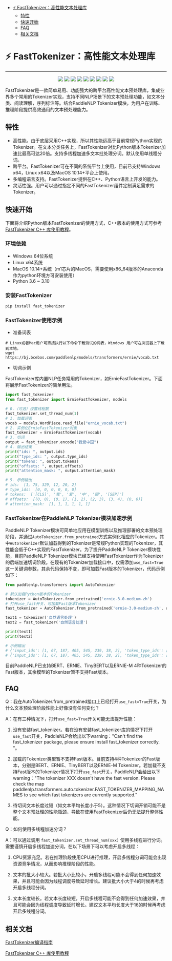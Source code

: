 - [⚡ FastTokenizer：高性能文本处理库](#-fasttokenizer)
  - [特性](#)
  - [快速开始](#)
  - [FAQ](#faq)
  - [相关文档](#)

# ⚡ FastTokenizer：高性能文本处理库

------------------------------------------------------------------------------------------

<p align="center">
    <a href="./LICENSE"><img src="https://img.shields.io/badge/license-Apache%202-dfd.svg"></a>
    <a href="https://github.com/PaddlePaddle/PaddleNLP/releases"><img src="https://img.shields.io/github/v/release/PaddlePaddle/PaddleNLP?color=ffa"></a>
    <a href=""><img src="https://img.shields.io/badge/python-3.6.2+-aff.svg"></a>
    <a href=""><img src="https://img.shields.io/badge/os-linux%2C%20win%2C%20mac-pink.svg"></a>
    <a href="https://github.com/PaddlePaddle/PaddleNLP/graphs/contributors"><img src="https://img.shields.io/github/contributors/PaddlePaddle/PaddleNLP?color=9ea"></a>
    <a href="https://github.com/PaddlePaddle/PaddleNLP/commits"><img src="https://img.shields.io/github/commit-activity/m/PaddlePaddle/PaddleNLP?color=3af"></a>
    <a href="https://pypi.org/project/paddlenlp/"><img src="https://img.shields.io/pypi/dm/paddlenlp?color=9cf"></a>
    <a href="https://github.com/PaddlePaddle/PaddleNLP/issues"><img src="https://img.shields.io/github/issues/PaddlePaddle/PaddleNLP?color=9cc"></a>
    <a href="https://github.com/PaddlePaddle/PaddleNLP/stargazers"><img src="https://img.shields.io/github/stars/PaddlePaddle/PaddleNLP?color=ccf"></a>
</p>
FastTokenizer是一款简单易用、功能强大的跨平台高性能文本预处理库，集成业界多个常用的Tokenizer实现，支持不同NLP场景下的文本预处理功能，如文本分类、阅读理解，序列标注等。结合PaddleNLP Tokenizer模块，为用户在训练、推理阶段提供高效通用的文本预处理能力。

## 特性

- 高性能。由于底层采用C++实现，所以其性能远高于目前常规Python实现的Tokenizer。在文本分类任务上，FastTokenizer对比Python版本Tokenizer加速比最高可达20倍。支持多线程加速多文本批处理分词。默认使用单线程分词。
- 跨平台。FastTokenizer可在不同的系统平台上使用，目前已支持Windows x64，Linux x64以及MacOS 10.14+平台上使用。
- 多编程语言支持。FastTokenizer提供在C++、Python语言上开发的能力。
- 灵活性强。用户可以通过指定不同的FastTokenizer组件定制满足需求的Tokenizer。

## 快速开始

下面将介绍Python版本FastTokenizer的使用方式，C++版本的使用方式可参考[FastTokenizer C++ 库使用教程](./docs/cpp/README.md)。

### 环境依赖

- Windows 64位系统
- Linux x64系统
- MacOS 10.14+系统（m1芯片的MacOS，需要使用x86_64版本的Anaconda作为python环境方可安装使用）
- Python 3.6 ~ 3.10

### 安装FastTokenizer

```python
pip install fast_tokenizer
```

### FastTokenizer使用示例

- 准备词表

```shell
# Linux或者Mac用户可直接执行以下命令下载测试的词表，Windows 用户可在浏览器上下载到本地。
wget https://bj.bcebos.com/paddlenlp/models/transformers/ernie/vocab.txt
```

- 切词示例

FastTokenizer库内置NLP任务常用的Tokenizer，如ErnieFastTokenizer。下面将展示FastTokenizer的简单用法。

```python
import fast_tokenizer
from fast_tokenizer import ErnieFastTokenizer, models

# 0.（可选）设置线程数
fast_tokenizer.set_thread_num(1)
# 1. 加载词表
vocab = models.WordPiece.read_file("ernie_vocab.txt")
# 2. 实例化ErnieFastTokenizer对象
fast_tokenizer = ErnieFastTokenizer(vocab)
# 3. 切词
output = fast_tokenizer.encode("我爱中国")
# 4. 输出结果
print("ids: ", output.ids)
print("type_ids: ", output.type_ids)
print("tokens: ", output.tokens)
print("offsets: ", output.offsets)
print("attention_mask: ", output.attention_mask)

# 5. 示例输出
# ids:  [1, 75, 329, 12, 20, 2]
# type_ids:  [0, 0, 0, 0, 0, 0]
# tokens:  ['[CLS]', '我', '爱', '中', '国', '[SEP]']
# offsets:  [(0, 0), (0, 1), (1, 2), (2, 3), (3, 4), (0, 0)]
# attention_mask:  [1, 1, 1, 1, 1, 1]
```

### FastTokenizer在PaddleNLP Tokenizer模块加速示例

PaddleNLP Tokenizer模块可简单地应用在模型训练以及推理部署的文本预处理阶段，并通过`AutoTokenizer.from_pretrained`方式实例化相应的Tokenizer。其中`AutoTokenizer`默认加载得到的Tokenizer是常规Python实现的Tokenizer，其性能会低于C++实现的FastTokenizer。为了提升PaddleNLP Tokenizer模块性能，目前PaddleNLP Tokenizer模块已经支持使用FastTokenizer作为Tokenizer的后端加速切词阶段。在现有的Tokenizer加载接口中，仅需添加`use_fast=True`这一关键词参数，其余代码保持不变，即可加载Fast版本的Tokenizer，代码示例如下：

```python
from paddlenlp.transformers import AutoTokenizer

# 默认加载Python版本的Tokenizer
tokenizer = AutoTokenizer.from_pretrained('ernie-3.0-medium-zh')
# 打开use_fast开关，可加载Fast版本Tokenizer
fast_tokenizer = AutoTokenizer.from_pretrained('ernie-3.0-medium-zh', use_fast=True)

text1 = tokenizer('自然语言处理')
text2 = fast_tokenizer('自然语言处理')

print(text1)
print(text2)

# 示例输出
# {'input_ids': [1, 67, 187, 405, 545, 239, 38, 2], 'token_type_ids': [0, 0, 0, 0, 0, 0, 0, 0]}
# {'input_ids': [1, 67, 187, 405, 545, 239, 38, 2], 'token_type_ids': [0, 0, 0, 0, 0, 0, 0, 0]}

```

目前PaddleNLP已支持BERT、ERNIE、TinyBERT以及ERNIE-M 4种Tokenizer的Fast版本，其余模型的Tokenizer暂不支持Fast版本。

## FAQ

Q：我在AutoTokenizer.from_pretrained接口上已经打开`use_fast=True`开关，为什么文本预处理阶段性能上好像没有任何变化？

A：在有三种情况下，打开`use_fast=True`开关可能无法提升性能：
  1. 没有安装fast_tokenizer。若在没有安装fast_tokenizer库的情况下打开`use_fast`开关，PaddleNLP会给出以下warning："Can't find the fast_tokenizer package, please ensure install fast_tokenizer correctly. "。

  2. 加载的Tokenizer类型暂不支持Fast版本。目前支持4种Tokenizer的Fast版本，分别是BERT、ERNIE、TinyBERT以及ERNIE-M Tokenizer。若加载不支持Fast版本的Tokenizer情况下打开`use_fast`开关，PaddleNLP会给出以下warning："The tokenizer XXX doesn't have the fast version. Please check the map paddlenlp.transformers.auto.tokenizer.FAST_TOKENIZER_MAPPING_NAMES to see which fast tokenizers are currently supported."

  3. 待切词文本长度过短（如文本平均长度小于5）。这种情况下切词开销可能不是整个文本预处理的性能瓶颈，导致在使用FastTokenizer后仍无法提升整体性能。

Q：如何使用多线程加速分词？

A：可以通过调用 `fast_tokenizer.set_thread_num(xxx)` 使用多线程进行分词。需要谨慎开启多线程加速分词，在以下场景下可以考虑开启多线程：
  1. CPU资源充足。若在推理阶段使用CPU进行推理，开启多线程分词可能会出现资源竞争情况，从而影响推理阶段的性能。

  2. 文本的批大小较大。若批大小比较小，开启多线程可能不会得到任何加速效果，并且可能会因为线程调度导致延时增长。建议批大小大于4的时候再考虑开启多线程分词。

  3. 文本长度较长。若文本长度较短，开启多线程可能不会得到任何加速效果，并且可能会因为线程调度导致延时增长。建议文本平均长度大于16的时候再考虑开启多线程分词。

## 相关文档

[FastTokenizer编译指南](docs/compile/README.md)

[FastTokenizer C++ 库使用教程](./docs/cpp/README.md)

